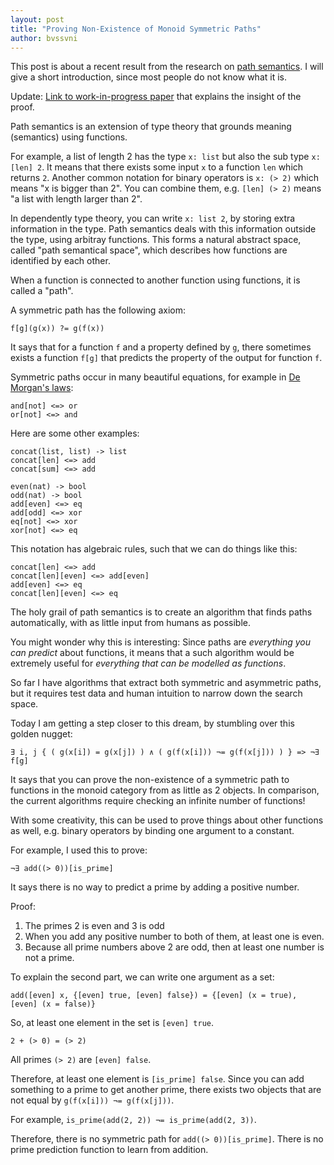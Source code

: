 ```yaml
---
layout: post
title: "Proving Non-Existence of Monoid Symmetric Paths"
author: bvssvni
---
```


This post is about a recent result from the research on [path semantics](https://github.com/bvssvni/path_semantics).
I will give a short introduction, since most people do not know what it is.

Update: [Link to work-in-progress paper](https://github.com/bvssvni/path_semantics/blob/master/papers-wip/proving-non-existence-of-symmetric-paths.pdf) that explains the insight of the proof.

Path semantics is an extension of type theory that grounds meaning (semantics) using functions.

For example, a list of length 2 has the type `x: list` but also the sub type `x: [len] 2`.
It means that there exists some input `x` to a function `len` which returns `2`.
Another common notation for binary operators is `x: (> 2)` which means "x is bigger than 2".
You can combine them, e.g. `[len] (> 2)` means "a list with length larger than 2".

In dependently type theory, you can write `x: list 2`, by storing extra information in the type.
Path semantics deals with this information outside the type, using arbitray functions.
This forms a natural abstract space, called "path semantical space", which describes how functions are identified by each other.

When a function is connected to another function using functions, it is called a "path".

A symmetric path has the following axiom:

```
f[g](g(x)) ?= g(f(x))
```

It says that for a function `f` and a property defined by `g`, there sometimes exists a function `f[g]`
that predicts the property of the output for function `f`.

Symmetric paths occur in many beautiful equations, for example in [De Morgan's laws](https://en.wikipedia.org/wiki/De_Morgan%27s_laws):

```
and[not] <=> or
or[not] <=> and
```

Here are some other examples:

```
concat(list, list) -> list
concat[len] <=> add
concat[sum] <=> add

even(nat) -> bool
odd(nat) -> bool
add[even] <=> eq
add[odd] <=> xor
eq[not] <=> xor
xor[not] <=> eq
```

This notation has algebraic rules, such that we can do things like this:

```
concat[len] <=> add
concat[len][even] <=> add[even]
add[even] <=> eq
concat[len][even] <=> eq
```

The holy grail of path semantics is to create an algorithm that finds paths automatically,
with as little input from humans as possible.

You might wonder why this is interesting:
Since paths are *everything you can predict* about functions,
it means that a such algorithm would be extremely useful for *everything that can be modelled as functions*.

So far I have algorithms that extract both symmetric and asymmetric paths,
but it requires test data and human intuition to narrow down the search space.

Today I am getting a step closer to this dream, by stumbling over this golden nugget:

```
∃ i, j { ( g(x[i]) = g(x[j]) ) ∧ ( g(f(x[i])) ¬= g(f(x[j])) ) } => ¬∃ f[g]
```

It says that you can prove the non-existence of a symmetric path to functions in the monoid category
from as little as 2 objects.
In comparison, the current algorithms require checking an infinite number of functions!

With some creativity, this can be used to prove things about other functions as well,
e.g. binary operators by binding one argument to a constant.

For example, I used this to prove:

```
¬∃ add((> 0))[is_prime]
```

It says there is no way to predict a prime by adding a positive number.

Proof:

1. The primes 2 is even and 3 is odd
2. When you add any positive number to both of them, at least one is even.
3. Because all prime numbers above 2 are odd, then at least one number is not a prime.

To explain the second part, we can write one argument as a set:

```
add([even] x, {[even] true, [even] false}) = {[even] (x = true), [even] (x = false)}
```

So, at least one element in the set is `[even] true`.

`2 + (> 0) = (> 2)`

All primes `(> 2)` are `[even] false`.

Therefore, at least one element is `[is_prime] false`.
Since you can add something to a prime to get another prime,
there exists two objects that are not equal by `g(f(x[i])) ¬= g(f(x[j]))`.

For example, `is_prime(add(2, 2)) ¬= is_prime(add(2, 3))`.

Therefore, there is no symmetric path for `add((> 0))[is_prime]`.
There is no prime prediction function to learn from addition.
